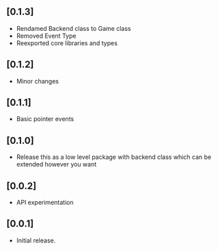 ## [0.1.3]

- Rendamed Backend class to Game class
- Removed Event Type
- Reexported core libraries and types

## [0.1.2]

- Minor changes

## [0.1.1]

- Basic pointer events

## [0.1.0]

- Release this as a low level package with backend class which can be extended however you want

## [0.0.2]

- API experimentation

## [0.0.1]

- Initial release.
